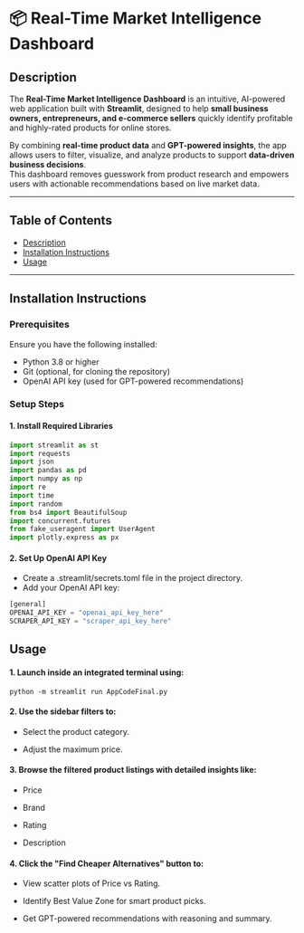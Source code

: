 # 📦 Real-Time Market Intelligence Dashboard

## Description

The **Real-Time Market Intelligence Dashboard** is an intuitive, AI-powered web application built with **Streamlit**, designed to help **small business owners, entrepreneurs, and e-commerce sellers** quickly identify profitable and highly-rated products for online stores.

By combining **real-time product data** and **GPT-powered insights**, the app allows users to filter, visualize, and analyze products to support **data-driven business decisions**.  
This dashboard removes guesswork from product research and empowers users with actionable recommendations based on live market data.

---

## Table of Contents

- [Description](#description)
- [Installation Instructions](#installation-instructions)
- [Usage](#usage)
---

## Installation Instructions

### Prerequisites

Ensure you have the following installed:

- Python 3.8 or higher
- Git (optional, for cloning the repository)
- OpenAI API key (used for GPT-powered recommendations)

### Setup Steps

#### 1. Install Required Libraries
```python
import streamlit as st
import requests
import json
import pandas as pd
import numpy as np
import re
import time
import random
from bs4 import BeautifulSoup
import concurrent.futures
from fake_useragent import UserAgent
import plotly.express as px
```

#### 2. Set Up OpenAI API Key
- Create a .streamlit/secrets.toml file in the project directory.
- Add your OpenAI API key:
```python
[general]
OPENAI_API_KEY = "openai_api_key_here"
SCRAPER_API_KEY = "scraper_api_key_here"
```

## Usage

#### 1. Launch inside an integrated terminal using:
```
python -m streamlit run AppCodeFinal.py
```


#### 2. Use the sidebar filters to:

- Select the product category.

- Adjust the maximum price.


#### 3. Browse the filtered product listings with detailed insights like:
- Price

- Brand

- Rating

- Description


#### 4. Click the "Find Cheaper Alternatives" button to:

- View scatter plots of Price vs Rating.

- Identify Best Value Zone for smart product picks.

- Get GPT-powered recommendations with reasoning and summary.










